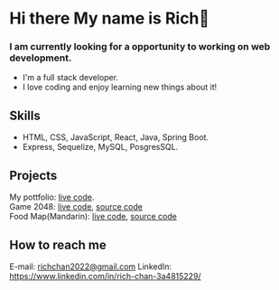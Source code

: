 # Hi there My name is Rich👋
### I am currently looking for a opportunity to working on web development.  
* I'm a full stack developer. 
* I love coding and enjoy learning new things about it!

## Skills
* HTML, CSS, JavaScript, React, Java, Spring Boot.
* Express, Sequelize, MySQL, PosgresSQL.


## Projects
My pottfolio: [live code](https://dreamy-shirley-80a496.netlify.app/).  
Game 2048: [live code](https://zealous-perlman-f4781c.netlify.app/), [source code](https://github.com/rich2020s/2048)  
Food Map(Mandarin): [live code](https://api.outshaker.tw/#/home), [source code](https://github.com/chachachater/foodmap)  
  
## How to reach me
E-mail: richchan2022@gmail.com 
LinkedIn: https://www.linkedin.com/in/rich-chan-3a4815229/  
  
<!--
**rich2020s/rich2020s** is a ✨ _special_ ✨ repository because its `README.md` (this file) appears on your GitHub profile.  

Here are some ideas to get you started:

- 🔭 I’m currently working on ...
- 🌱 I’m currently learning ...
- 👯 I’m looking to collaborate on ...
- 🤔 I’m looking for help with ...
- 💬 Ask me about ...
- 📫 How to reach me: ...
- 😄 Pronouns: ...
- ⚡ Fun fact: ...
-->
